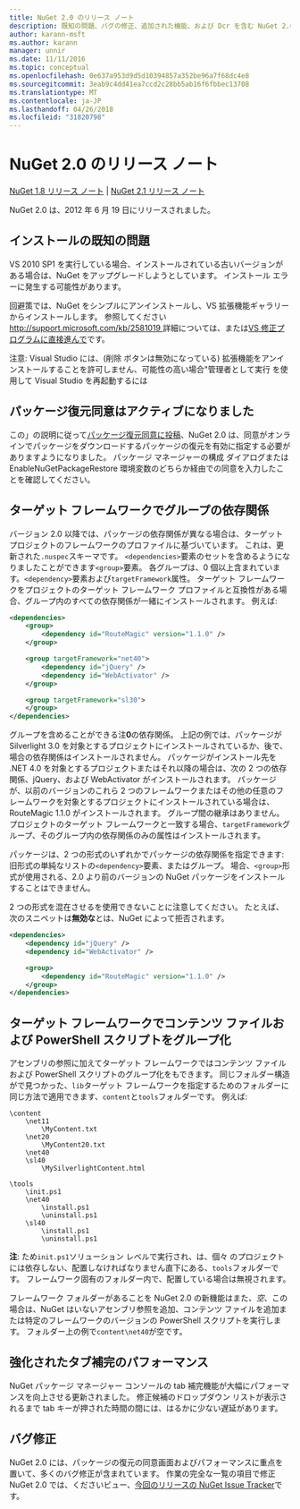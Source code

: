 ```yaml
---
title: NuGet 2.0 のリリース ノート
description: 既知の問題、バグの修正、追加された機能、および Dcr を含む NuGet 2.0 のリリース ノートします。
author: karann-msft
ms.author: karann
manager: unnir
ms.date: 11/11/2016
ms.topic: conceptual
ms.openlocfilehash: 0e637a953d9d5d10394857a352be96a7f68dc4e8
ms.sourcegitcommit: 3eab9c4dd41ea7ccd2c28bb5ab16f6fbbec13708
ms.translationtype: MT
ms.contentlocale: ja-JP
ms.lasthandoff: 04/26/2018
ms.locfileid: "31820798"
---
```

# <a name="nuget-20-release-notes"></a>NuGet 2.0 のリリース ノート

[NuGet 1.8 リリース ノート](../release-notes/nuget-1.8.md) | [NuGet 2.1 リリース ノート](../release-notes/nuget-2.1.md)

NuGet 2.0 は、2012 年 6 月 19 日にリリースされました。

## <a name="known-installation-issue"></a>インストールの既知の問題
VS 2010 SP1 を実行している場合、インストールされている古いバージョンがある場合は、NuGet をアップグレードしようとしています。 インストール エラーに発生する可能性があります。

回避策では、NuGet をシンプルにアンインストールし、VS 拡張機能ギャラリーからインストールします。  参照してください[ http://support.microsoft.com/kb/2581019 ](http://support.microsoft.com/kb/2581019)詳細については、または[VS 修正プログラムに直接進んで](http://bit.ly/vsixcertfix)です。

注意: Visual Studio には、(削除 ボタンは無効になっている) 拡張機能をアンインストールすることを許可しません、可能性の高い場合"管理者として実行 を使用して Visual Studio を再起動するには

## <a name="package-restore-consent-is-now-active"></a>パッケージ復元同意はアクティブになりました

この」の説明に従って[パッケージ復元同意に投稿](http://blog.nuget.org/20120518/package-restore-and-consent.html)、NuGet 2.0 は、同意がオンラインでパッケージをダウンロードするパッケージの復元を有効に指定する必要がありますようになりました。 パッケージ マネージャーの構成 ダイアログまたは EnableNuGetPackageRestore 環境変数のどちらか経由での同意を入力したことを確認してください。

## <a name="group-dependencies-by-target-frameworks"></a>ターゲット フレームワークでグループの依存関係

バージョン 2.0 以降では、パッケージの依存関係が異なる場合は、ターゲット プロジェクトのフレームワークのプロファイルに基づいています。 これは、更新された`.nuspec`スキーマです。 `<dependencies>`要素のセットを含めるようになりましたことができます`<group>`要素。 各グループは、0 個以上含まれています。`<dependency>`要素および`targetFramework`属性。 ターゲット フレームワークをプロジェクトのターゲット フレームワーク プロファイルと互換性がある場合、グループ内のすべての依存関係が一緒にインストールされます。 例えば:

```xml
<dependencies>
    <group>
        <dependency id="RouteMagic" version="1.1.0" />
    </group>

    <group targetFramework="net40">
        <dependency id="jQuery" />
        <dependency id="WebActivator" />
    </group>

    <group targetFramework="sl30">
    </group>
</dependencies>
```

グループを含めることができる注**0**の依存関係。 上記の例では、パッケージが Silverlight 3.0 を対象とするプロジェクトにインストールされているか、後で、場合の依存関係はインストールされません。 パッケージがインストール先を .NET 4.0 を対象とするプロジェクトまたはそれ以降の場合は、次の 2 つの依存関係、jQuery、および WebActivator がインストールされます。  パッケージが、以前のバージョンのこれら 2 つのフレームワークまたはその他の任意のフレームワークを対象とするプロジェクトにインストールされている場合は、RouteMagic 1.1.0 がインストールされます。 グループ間の継承はありません。 プロジェクトのターゲット フレームワークと一致する場合、`targetFramework`グループ、そのグループ内の依存関係のみの属性はインストールされます。

パッケージは、2 つの形式のいずれかでパッケージの依存関係を指定できます: 旧形式の単純なリストの`<dependency>`要素、またはグループ。 場合、`<group>`形式が使用される、2.0 より前のバージョンの NuGet パッケージをインストールすることはできません。

2 つの形式を混在させるを使用できないことに注意してください。 たとえば、次のスニペットは**無効な**とは、NuGet によって拒否されます。

```xml
<dependencies>
    <dependency id="jQuery" />
    <dependency id="WebActivator" />

    <group>
        <dependency id="RouteMagic" version="1.1.0" />
    </group>
</dependencies>
```

## <a name="grouping-content-files-and-powershell-scripts-by-target-framework"></a>ターゲット フレームワークでコンテンツ ファイルおよび PowerShell スクリプトをグループ化

アセンブリの参照に加えてターゲット フレームワークではコンテンツ ファイルおよび PowerShell スクリプトのグループ化をもできます。 同じフォルダー構造がで見つかった、`lib`ターゲット フレームワークを指定するためのフォルダーに同じ方法で適用できます、`content`と`tools`フォルダーです。 例えば:

    \content
        \net11
            \MyContent.txt
        \net20
            \MyContent20.txt
        \net40
        \sl40
            \MySilverlightContent.html

    \tools
        \init.ps1
        \net40
            \install.ps1
            \uninstall.ps1
        \sl40
            \install.ps1
            \uninstall.ps1

**注**: ため`init.ps1`ソリューション レベルで実行され、は、個々 のプロジェクトには依存しない、配置しなければなりません直下にある、`tools`フォルダーです。 フレームワーク固有のフォルダー内で、配置している場合は無視されます。

フレームワーク フォルダーがあることを NuGet 2.0 の新機能はまた、*空*、この場合は、NuGet はいないアセンブリ参照を追加、コンテンツ ファイルを追加または特定のフレームワークのバージョンの PowerShell スクリプトを実行します。 フォルダー上の例で`content\net40`が空です。

## <a name="improved-tab-completion-performance"></a>強化されたタブ補完のパフォーマンス
NuGet パッケージ マネージャー コンソールの tab 補完機能が大幅にパフォーマンスを向上させる更新されました。 修正候補のドロップダウン リストが表示されるまで tab キーが押された時間の間には、はるかに少ない遅延があります。

## <a name="bug-fixes"></a>バグ修正
NuGet 2.0 には、パッケージの復元の同意画面およびパフォーマンスに重点を置いて、多くのバグ修正が含まれています。
作業の完全な一覧の項目で修正 NuGet 2.0 では、くださいビュー、[今回のリリースの NuGet Issue Tracker](http://nuget.codeplex.com/workitem/list/advanced?keyword=&status=Closed&type=All&priority=All&release=NuGet%202.0&assignedTo=All&component=All&sortField=Votes&sortDirection=Descending&page=0)です。
